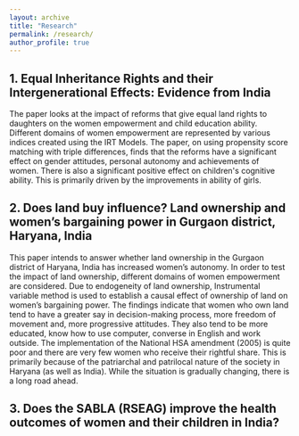 ```yaml
---
layout: archive
title: "Research"
permalink: /research/
author_profile: true
---
```


## 1. Equal Inheritance Rights and their Intergenerational Effects: Evidence from India

The paper looks at the impact of reforms that give equal land rights to daughters on the women empowerment and child education ability. Different domains of women empowerment are represented by various indices created using the IRT Models. The paper, on using propensity score matching with triple differences, finds that the reforms have a significant effect on gender attitudes, personal autonomy and achievements of women. There is also a significant positive effect on children's cognitive ability. This is primarily driven by the improvements in ability of girls.

 

## 2. Does land buy influence? Land ownership and women’s bargaining power in Gurgaon district, Haryana, India

This paper intends to answer whether land ownership in the Gurgaon district of Haryana, India has increased women’s autonomy. In order to test the impact of land ownership, different domains of women empowerment are considered. Due to endogeneity of land ownership, Instrumental variable method is used to establish a causal effect of ownership of land on women’s bargaining power. The findings indicate that women who own land tend to have a greater say in decision-making process, more freedom of movement and, more progressive attitudes. They also tend to be more educated, know how to use computer, converse in English and work outside. The implementation of the National HSA amendment (2005) is quite poor and there are very few women who receive their rightful share. This is primarily because of the patriarchal and patrilocal nature of the society in Haryana (as well as India). While the situation is gradually changing, there is a long road ahead.

## 3. Does the SABLA (RSEAG) improve the health outcomes of women and their children in India?
